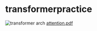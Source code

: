 ﻿# transformerpractice

![transformer arch](https://github.com/Ahmed98041/transformerpractice/assets/45014346/2c30d5cc-f466-4789-8b41-fbbbd36e4b4f)
[attention.pdf](https://github.com/Ahmed98041/transformerpractice/files/11705179/attention.pdf)
